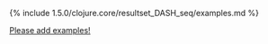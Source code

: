 {% include 1.5.0/clojure.core/resultset_DASH_seq/examples.md %}

[Please add examples!](https://github.com/arrdem/grimoire/edit/master/_includes/1.6.0/clojure.core/resultset_DASH_seq/examples.md)
